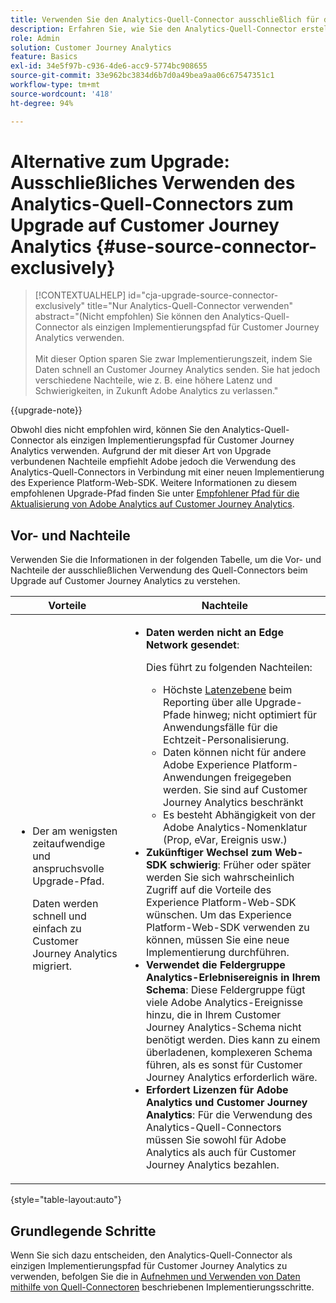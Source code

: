 ```yaml
---
title: Verwenden Sie den Analytics-Quell-Connector ausschließlich für das Upgrade auf Customer Journey Analytics
description: Erfahren Sie, wie Sie den Analytics-Quell-Connector erstellen und Felder zuordnen
role: Admin
solution: Customer Journey Analytics
feature: Basics
exl-id: 34e5f97b-c936-4de6-acc9-5774bc908655
source-git-commit: 33e962bc3834d6b7d0a49bea9aa06c67547351c1
workflow-type: tm+mt
source-wordcount: '418'
ht-degree: 94%

---
```


# Alternative zum Upgrade: Ausschließliches Verwenden des Analytics-Quell-Connectors zum Upgrade auf Customer Journey Analytics {#use-source-connector-exclusively}

<!-- markdownlint-disable MD034 -->

>[!CONTEXTUALHELP]
>id="cja-upgrade-source-connector-exclusively"
>title="Nur Analytics-Quell-Connector verwenden"
>abstract="(Nicht empfohlen) Sie können den Analytics-Quell-Connector als einzigen Implementierungspfad für Customer Journey Analytics verwenden. <br><br>Mit dieser Option sparen Sie zwar Implementierungszeit, indem Sie Daten schnell an Customer Journey Analytics senden. Sie hat jedoch verschiedene Nachteile, wie z. B. eine höhere Latenz und Schwierigkeiten, in Zukunft Adobe Analytics zu verlassen."

<!-- markdownlint-enable MD034 -->

{{upgrade-note}}

Obwohl dies nicht empfohlen wird, können Sie den Analytics-Quell-Connector als einzigen Implementierungspfad für Customer Journey Analytics verwenden. Aufgrund der mit dieser Art von Upgrade verbundenen Nachteile empfiehlt Adobe jedoch die Verwendung des Analytics-Quell-Connectors in Verbindung mit einer neuen Implementierung des Experience Platform-Web-SDK. Weitere Informationen zu diesem empfohlenen Upgrade-Pfad finden Sie unter [Empfohlener Pfad für die Aktualisierung von Adobe Analytics auf Customer Journey Analytics](/help/getting-started/cja-upgrade/cja-upgrade-recommendations.md).

## Vor- und Nachteile

Verwenden Sie die Informationen in der folgenden Tabelle, um die Vor- und Nachteile der ausschließlichen Verwendung des Quell-Connectors beim Upgrade auf Customer Journey Analytics zu verstehen.

| Vorteile | Nachteile |
|----------|---------|
| <ul><li>Der am wenigsten zeitaufwendige und anspruchsvolle Upgrade-Pfad. <p>Daten werden schnell und einfach zu Customer Journey Analytics migriert.</p></li></ul> | <ul><li>**Daten werden nicht an Edge Network gesendet**: <p>Dies führt zu folgenden Nachteilen:</p><ul><li>Höchste [Latenzebene](/help/technotes/guardrails.md#latencies) beim Reporting über alle Upgrade-Pfade hinweg; nicht optimiert für Anwendungsfälle für die Echtzeit-Personalisierung.</li><li>Daten können nicht für andere Adobe Experience Platform-Anwendungen freigegeben werden. Sie sind auf Customer Journey Analytics beschränkt</li><li>Es besteht Abhängigkeit von der Adobe Analytics-Nomenklatur (Prop, eVar, Ereignis usw.)</li></ul><li>**Zukünftiger Wechsel zum Web-SDK schwierig**: Früher oder später werden Sie sich wahrscheinlich Zugriff auf die Vorteile des Experience Platform-Web-SDK wünschen. Um das Experience Platform-Web-SDK verwenden zu können, müssen Sie eine neue Implementierung durchführen.</li><li>**Verwendet die Feldergruppe Analytics-Erlebnisereignis in Ihrem Schema**: Diese Feldergruppe fügt viele Adobe Analytics-Ereignisse hinzu, die in Ihrem Customer Journey Analytics-Schema nicht benötigt werden.  Dies kann zu einem überladenen, komplexeren Schema führen, als es sonst für Customer Journey Analytics erforderlich wäre.</li><li>**Erfordert Lizenzen für Adobe Analytics und Customer Journey Analytics**: Für die Verwendung des Analytics-Quell-Connectors müssen Sie sowohl für Adobe Analytics als auch für Customer Journey Analytics bezahlen.</li></ul> |

{style="table-layout:auto"}

## Grundlegende Schritte

Wenn Sie sich dazu entscheiden, den Analytics-Quell-Connector als einzigen Implementierungspfad für Customer Journey Analytics zu verwenden, befolgen Sie die in [Aufnehmen und Verwenden von Daten mithilfe von Quell-Connectoren](/help/data-ingestion/sources.md) beschriebenen Implementierungsschritte.

